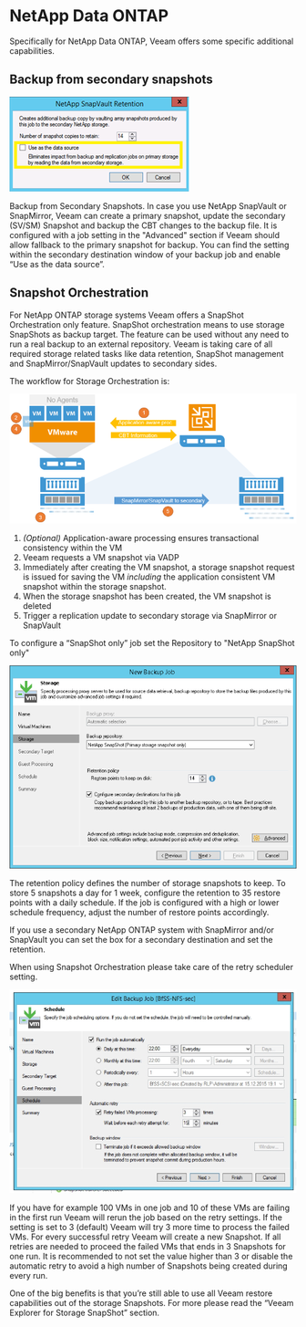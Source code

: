 # NetApp Data ONTAP

Specifically for NetApp Data ONTAP, Veeam offers some specific additional
capabilities.

## Backup from secondary snapshots

![Backup from Storage Snapshots - backup from secondary](./backup_from_storage_snapshots_5.png)

Backup from Secondary Snapshots. In case you use NetApp SnapVault or
SnapMirror, Veeam can create a primary snapshot, update the secondary
(SV/SM) Snapshot and backup the CBT changes to the backup file. It is
configured with a job setting in the "Advanced" section if Veeam should allow
fallback to the primary snapshot for backup. You can find the setting
within the secondary destination window of your backup job and enable
“Use as the data source”.

## Snapshot Orchestration

For NetApp ONTAP storage systems Veeam offers a SnapShot Orchestration
only feature. SnapShot orchestration means to use storage SnapShots as
backup target. The feature can be used without any need to run a real
backup to an external repository. Veeam is taking care of all required
storage related tasks like data retention, SnapShot management and
SnapMirror/SnapVault updates to secondary sides.

The workflow for Storage Orchestration is:

![](./backup_from_storage_snapshots_netapp_1.png)

1.  _(Optional)_ Application-aware processing ensures transactional consistency
    within the VM
2.  Veeam requests a VM snapshot via VADP
3.  Immediately after creating the VM snapshot, a storage snapshot
    request is issued for saving the VM *including* the application
    consistent VM snapshot within the storage snapshot.
4.  When the storage snapshot has been created, the VM snapshot is
    deleted
5.  Trigger a replication update to secondary storage via SnapMirror or
    SnapVault

To configure a “SnapShot only” job set the Repository to "NetApp
SnapShot only"

![](./backup_from_storage_snapshots_netapp_2.png)

The retention policy defines the number of storage snapshots to keep.
To store 5 snapshots a day for 1 week, configure the retention to 35 restore
points with a daily schedule. If the job is configured with a high or lower
schedule frequency, adjust the number of restore points accordingly.

If you use a secondary NetApp ONTAP system with SnapMirror and/or
SnapVault you can set the box for a secondary destination and set the
retention.

When using Snapshot Orchestration please take care of the retry
scheduler setting.

![](./backup_from_storage_snapshots_netapp_3.jpeg)

If you have for example 100 VMs in one job and 10 of these VMs are
failing in the first run Veeam will rerun the job based on the retry
settings. If the setting is set to 3 (default) Veeam will try 3 more
time to process the failed VMs. For every successful retry Veeam will
create a new Snapshot. If all retries are needed to proceed the failed
VMs that ends in 3 Snapshots for one run. It is recommended to not set
the value higher than 3 or disable the automatic retry to avoid a high
number of Snapshots being created during every run.

One of the big benefits is that you’re still able to use all Veeam
restore capabilities out of the storage Snapshots. For more please read
the “Veeam Explorer for Storage SnapShot” section.
